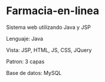 # Farmacia-en-linea

Sistema web utilizando Java y JSP

Lenguaje: Java

Vista: JSP, HTML, JS, CSS, JQuery

Patron: 3 capas

Base de datos: MySQL
